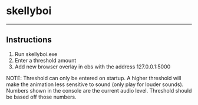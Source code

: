 # skellyboi
----
## Instructions
1. Run skellyboi.exe
2. Enter a threshold amount
3. Add new browser overlay in obs with the address 127.0.0.1:5000

NOTE: Threshold can only be entered on startup. A higher threshold will make the animation less sensitive to sound (only play for louder sounds). Numbers shown in the console are the current audio level. Threshold should be based off those numbers.
